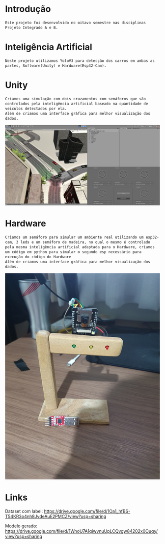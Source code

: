 # Introdução
```
Este projeto foi desenvolvido no oitavo semestre nas disciplinas Projeto Integrado A e B.
```
# Inteligência Artificial
```
Neste projeto utilizamos YoloV3 para detecção dos carros em ambas as partes, Software(Unity) e Hardware(Esp32-Cam).
```
# Unity
```
Criamos uma simulação com dois cruzamentos com semáforos que são controlados pela inteligência artificial baseado na quantidade de veiculos detectados por ela.
Além de criamos uma interface gráfica para melhor visualização dos dados.
```
![alt text](https://github.com/matheusvalbert/Projeto-Integrado/blob/main/Simulacao.PNG)
# Hardware
```
Criamos um semáforo para simular um ambiente real utilizando um esp32-cam, 3 leds e um semáforo de madeira, no qual o mesmo é controlado pela mesma inteligência artificial adaptada para o Hardware, criamos um código em python para simular o segundo esp necessário para execução do código do Hardware
Além de criamos uma interface gráfica para melhor visualização dos dados.
```
![alt text](https://github.com/matheusvalbert/Projeto-Integrado/blob/main/Hardware.jpg)
# Links
Dataset com label: https://drive.google.com/file/d/1Oa1_hfBS-T54KR3o4nh8JvdeAuE2PMCZ/view?usp=sharing

Modelo gerado: https://drive.google.com/file/d/1WnoU7A1qiwvnuUpLCQvgw84202x0Ouqy/view?usp=sharing
